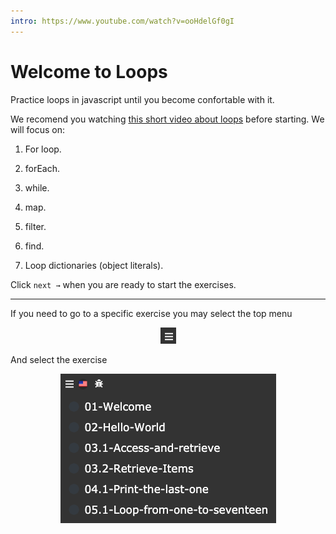 ```yaml
---
intro: https://www.youtube.com/watch?v=ooHdelGf0gI
---
```



# Welcome to Loops

Practice loops in javascript until you become confortable with it.

We recomend you watching [this short video about loops](https://www.youtube.com/watch?v=U3ZlQSOcOI0) before starting. We will focus on:

1. For loop.

2. forEach.

3. while.

4. map.

5. filter.

6. find.

7. Loop dictionaries (object literals).

Click `next →` when you are ready to start the exercises.

***
If you need to go to a specific exercise you may select the top menu
<p align="center">
  <img src="./menu.png">
</p>
And select the exercise
<p align="center">
  <img src="./menu2.png">
</p>